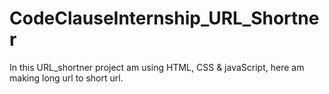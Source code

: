 # CodeClauseInternship_URL_Shortner
In this URL_shortner project am using HTML, CSS &amp; javaScript, here am making long url to short url.
